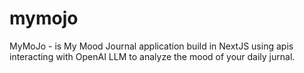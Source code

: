 # mymojo
MyMoJo - is My Mood Journal application build in NextJS using apis interacting with OpenAI LLM to analyze the mood of your daily jurnal. 
